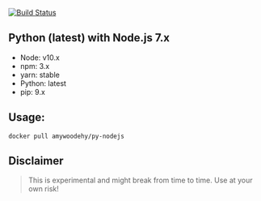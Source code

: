 [![Build Status](https://travis-ci.org/amywoodehy/docker-py-nodejs.svg?branch=master)](https://travis-ci.org/amywoodehy/docker-py-nodejs)
## Python (latest) with Node.js 7.x
- Node: v10.x
- npm: 3.x
- yarn: stable
- Python: latest
- pip: 9.x


## Usage:
    
    docker pull amywoodehy/py-nodejs


## Disclaimer
> This is experimental and might break from time to time. Use at your own risk!
